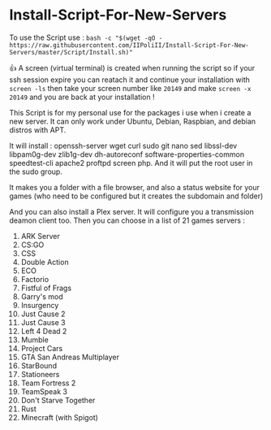 # Install-Script-For-New-Servers
To use the Script use :
`bash -c "$(wget -qO - https://raw.githubusercontent.com/IIPoliII/Install-Script-For-New-Servers/master/Script/Install.sh)"`

:+1: A screen (virtual terminal) is created when running the script so if your ssh session expire you can reatach it and continue your installation with `screen -ls` then take your screen number like `20149` and make `screen -x 20149` and you are back at your installation !

This Script is for my personal use for the packages i use when i create a new server.
It can only work under Ubuntu, Debian, Raspbian, and debian distros with APT.

It will install : openssh-server wget curl sudo git nano sed libssl-dev libpam0g-dev zlib1g-dev dh-autoreconf software-properties-common speedtest-cli apache2 proftpd screen php.
And it will put the root user in the sudo group.

It makes you a folder with a file browser, and also a status website for your games (who need to be configured but it creates the subdomain and folder)

And you can also install a Plex server.
It will configure you a transmission deamon client too.
Then you can choose in a list of 21 games servers :
 1) ARK Server
 2) CS:GO
 3) CSS
 4) Double Action
 5) ECO
 6) Factorio
 7) Fistful of Frags
 8) Garry's mod
 9) Insurgency
 10) Just Cause 2
 11) Just Cause 3
 12) Left 4 Dead 2
 13) Mumble
 14) Project Cars
 15) GTA San Andreas Multiplayer
 16) StarBound
 17) Stationeers
 18) Team Fortress 2
 19) TeamSpeak 3
 20) Don't Starve Together
 21) Rust
 22) Minecraft (with Spigot)
